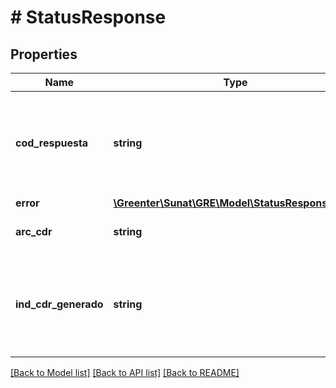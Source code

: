 # # StatusResponse

## Properties

Name | Type | Description | Notes
------------ | ------------- | ------------- | -------------
**cod_respuesta** | **string** | Codigo de respuesta (98: en proceso, 99: envío con error, 0: envío OK). | [optional]
**error** | [**\Greenter\Sunat\GRE\Model\StatusResponseError**](StatusResponseError.md) |  | [optional]
**arc_cdr** | **string** | CDR generado (base64) | [optional]
**ind_cdr_generado** | **string** | Indicador de generación de CDR (1: Si genera CDR, 0: No genera CDR). | [optional]

[[Back to Model list]](../../README.md#models) [[Back to API list]](../../README.md#endpoints) [[Back to README]](../../README.md)
